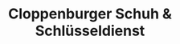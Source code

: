 ---
title: "Cloppenburger Schuh & Schlüsseldienst"
url: /cloppenburg/cloppenburger-schuh-und-schluesseldienst/
shop: Schlüsseldienst
---